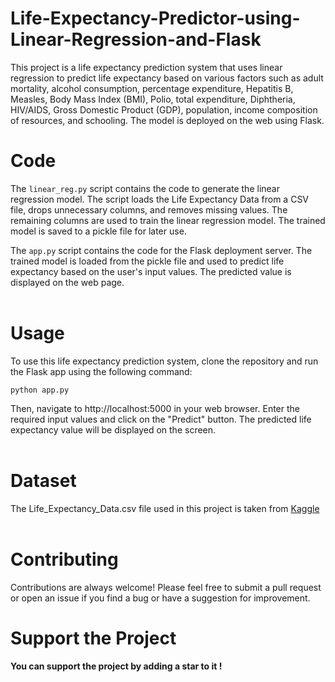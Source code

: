 # Life-Expectancy-Predictor-using-Linear-Regression-and-Flask<br>

This project is a life expectancy prediction system that uses linear regression to predict life expectancy based on various factors such as adult mortality, alcohol consumption, percentage expenditure, Hepatitis B, Measles, Body Mass Index (BMI), Polio, total expenditure, Diphtheria, HIV/AIDS, Gross Domestic Product (GDP), population, income composition of resources, and schooling. The model is deployed on the web using Flask.<br>

# Code
The `linear_reg.py` script contains the code to generate the linear regression model. The script loads the Life Expectancy Data from a CSV file, drops unnecessary columns, and removes missing values. The remaining columns are used to train the linear regression model. The trained model is saved to a pickle file for later use.<br>

The `app.py` script contains the code for the Flask deployment server. The trained model is loaded from the pickle file and used to predict life expectancy based on the user's input values. The predicted value is displayed on the web page.<br><br>

# Usage
To use this life expectancy prediction system, clone the repository and run the Flask app using the following command:
```
python app.py
```
Then, navigate to http://localhost:5000 in your web browser. Enter the required input values and click on the "Predict" button. The predicted life expectancy value will be displayed on the screen.<br><br>

# Dataset<br>
The Life_Expectancy_Data.csv file used in this project is taken from [Kaggle](https://www.kaggle.com/datasets/kumarajarshi/life-expectancy-who)<br><br>

# Contributing<br>
Contributions are always welcome! Please feel free to submit a pull request or open an issue if you find a bug or have a suggestion for improvement.

# Support the Project<br>
**You can support the project by adding a star to it !**
